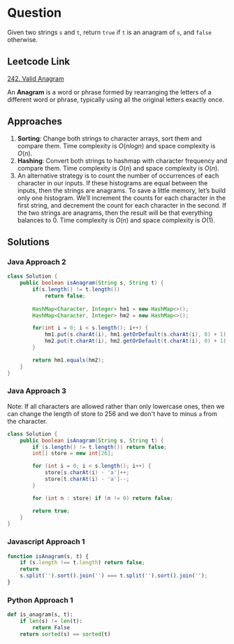 # Question
Given two strings `s` and `t`, return `true` if `t` is an anagram of `s`, and `false` otherwise.

## Leetcode Link
[242. Valid Anagram](https://leetcode.com/problems/valid-anagram/)

An **Anagram** is a word or phrase formed by rearranging the letters of a different word or phrase, typically using all the original letters exactly once.

## Approaches
1. **Sorting**: Change both strings to character arrays, sort them and compare them. Time complexity is $O(nlogn)$ and space complexity is $O(n)$.
2. **Hashing**: Convert both strings to hashmap with character frequency and compare them. Time complexity is $O(n)$ and space complexity is $O(n)$.
3. An alternative strategy is to count the number of occurrences of each character in our inputs. If these histograms are equal between the inputs, then the strings are anagrams. To save a little memory, let’s build only one histogram. We’ll increment the counts for each character in the first string, and decrement the count for each character in the second. If the two strings are anagrams, then the result will be that everything balances to 0. Time complexity is $O(n)$ and space complexity is $O(1)$.

## Solutions
### Java Approach 2
```Java
class Solution {
    public boolean isAnagram(String s, String t) {
        if(s.length() != t.length())
            return false;
        
        HashMap<Character, Integer> hm1 = new HashMap<>();
        HashMap<Character, Integer> hm2 = new HashMap<>();

        for(int i = 0; i < s.length(); i++) {
            hm1.put(s.charAt(i), hm1.getOrDefault(s.charAt(i), 0) + 1);
            hm2.put(t.charAt(i), hm2.getOrDefault(t.charAt(i), 0) + 1);
        }

        return hm1.equals(hm2);
    }
}
```

### Java Approach 3
Note: If all characters are allowed rather than only lowercase ones, then we can change the length of store to 256 and we don't have to minus `a` from the character.

```Java
class Solution {
    public boolean isAnagram(String s, String t) {
        if (s.length() != t.length()) return false;
        int[] store = new int[26];

        for (int i = 0; i < s.length(); i++) {
            store[s.charAt(i) - 'a']++;
            store[t.charAt(i) - 'a']--;
        }

        for (int n : store) if (n != 0) return false;

        return true;
    }
}
```

### Javascript Approach 1
```Javascript
function isAnagram(s, t) {
    if (s.length !== t.length) return false;
    return 
    s.split('').sort().join('') === t.split('').sort().join('');
}
```

### Python Approach 1
```Python
def is_anagram(s, t):
    if len(s) != len(t):
        return False
    return sorted(s) == sorted(t)
```
